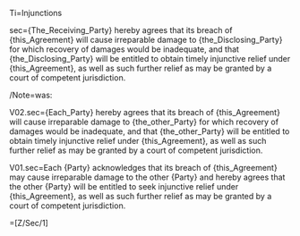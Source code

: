 Ti=Injunctions


sec={The_Receiving_Party} hereby agrees that its breach of {this_Agreement} will cause irreparable damage to {the_Disclosing_Party} for which recovery of damages would be inadequate, and that {the_Disclosing_Party} will be entitled to obtain timely injunctive relief under {this_Agreement}, as well as such further relief as may be granted by a court of competent jurisdiction.

/Note=was:

V02.sec={Each_Party} hereby agrees that its breach of {this_Agreement} will cause irreparable damage to {the_other_Party} for which recovery of damages would be inadequate, and that {the_other_Party} will be entitled to obtain timely injunctive relief under {this_Agreement}, as well as such further relief as may be granted by a court of competent jurisdiction.


V01.sec=Each {Party} acknowledges that its breach of {this_Agreement} may cause irreparable damage to the other {Party} and hereby agrees that the other {Party} will be entitled to seek injunctive relief under {this_Agreement}, as well as such further relief as may be granted by a court of competent jurisdiction.


=[Z/Sec/1]